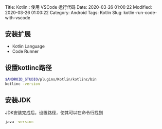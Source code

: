 Title: Kotlin : 使用 VSCode 运行代码
Date: 2020-03-26 01:00:22
Modified: 2020-03-26 01:00:22
Category: Android
Tags: Kotlin
Slug: kotlin-run-code-with-vscode

## 安装扩展
- Kotlin Language
- Code Runner

## 设置kotlinc路径

```bash
$ANDROID_STUDIO/plugins/Kotlin/kotlinc/bin
kotlinc -version
```

## 安装JDK
JDK安装完成后，设置路径，使其可以在命令行找到
```bash
java -version
```